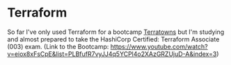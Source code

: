 # Terraform

So far I've only used Terraform for a bootcamp [Terratowns](https://github.com/StudentLoans999/terraform-beginner-bootcamp-2023) but I'm studying and almost prepared to take the HashiCorp Certified: Terraform Associate (003) exam.
(Link to the Bootcamp: https://www.youtube.com/watch?v=eiox8xFsCpE&list=PLBfufR7vyJJ4q5YCPl4o2XAzGRZUjuD-A&index=3)
